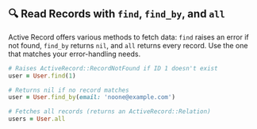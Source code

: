 ## 🔍 Read Records with `find`, `find_by`, and `all`

Active Record offers various methods to fetch data: `find` raises an error if not found, `find_by` returns `nil`, and `all` returns every record. Use the one that matches your error-handling needs.

```ruby
# Raises ActiveRecord::RecordNotFound if ID 1 doesn't exist
user = User.find(1)

# Returns nil if no record matches
user = User.find_by(email: 'noone@example.com')

# Fetches all records (returns an ActiveRecord::Relation)
users = User.all
```  
